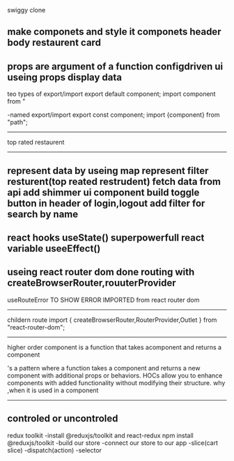 swiggy clone 

make componets and style it
componets
header
body
restaurent card
--------------------------------
props are argument of a function
configdriven ui
useing props display data
---------------------------------
teo types of export/import
export default component;
import component from "

-named export/import 
export const component;
import {component} from "path";

------------------
top rated restaurent


----------------------
represent data by useing map
represent filter resturent(top reated restrudent)
fetch data from api
add shimmer ui component
build toggle button in header of login,logout
add filter for search by name
-----------------------
react hooks
useState() superpowerfull react variable
useeEffect()
---------------------------------
useing react router dom 
done routing
with createBrowserRouter,rouuterProvider
----------------
useRouteError TO SHOW ERROR
IMPORTED from react router dom

--------------------------------
childern route
import { createBrowserRouter,RouterProvider,Outlet } from "react-router-dom";


----------------------------------
higher order component is a function that takes acomponent and returns a component

's a pattern where a function takes a component and returns a new component with additional props or behaviors. HOCs allow you to enhance components with added functionality without modifying their structure.
why ,when it is used in a component

--------------------------------------
controled or uncontroled
-----------------------------------
redux toolkit
-install @reduxjs/toolkit and react-redux
npm install @reduxjs/toolkit
-build our store
-connect our store to our app
-slice(cart slice)
-dispatch(action)
-selector
